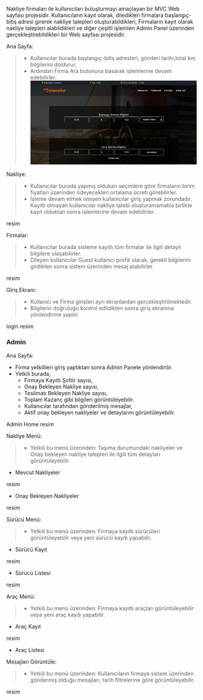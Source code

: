 Nakliye firmaları ile kullanıcıları buluşturmayı amaçlayan bir MVC Web sayfası projesidir.
Kullanıcıların kayıt olarak, diledikleri firmalara başlangıç-bitiş adresi girerek nakliye talepleri oluşturabildikleri,
Firmaların kayıt olarak nakliye talepleri alabildikleri ve diğer çeşitli işlemleri Admin Panel üzerinden gerçekleştirebildikleri bir Web sayfası projesidir.

Ana Sayfa:
>* Kullanıcılar burada başlangıç-bitiş adresleri, gönderi tarihi,total km bilgilerini doldurur,
>* Ardından Firma Ara butonuna basarak işlemlerine devam edebilirler.
![Image of Yaktocat](https://raw.githubusercontent.com/enesoruc/Transivo-Shipping-Otomation/master/UI%20Pages%20Pictures/Index.png)

Nakliye:
>* Kullanıcılar burada yapmış oldukarı seçimlere göre firmaların birim fiyatları üzerinden ödeyecekleri ortalama ücreti görebilirler.
>* İşleme devam etmek isteyen kullanıcılar giriş yapmak zorundadır. Kayıtlı olmayan kullanıcılar nakliye talebi oluşturamamakla birlikte kayıt olduktan sonra işlemlerine devam edebilirler.

resim

Firmalar:
>* Kullanıcılar burada sisteme kayıtlı tüm firmalar ile ilgili detaylı bilgilere ulaşabilirler.
>* Dileyen kullanıcılar Guest kullanıcı profili olarak, gerekli bilgilerini girdikten sonra sistem üzerinden mesaj atabilirler.

resim

Giriş Ekranı:
>* Kullanıcı ve Firma girişleri ayrı ekranlardan gerçekleştirilmektedir.
>* Bilgilerin doğruluğu kontrol edildikten sonra giriş ekranına yönlendirme yapılır.

login resim

### Admin

Ana Sayfa:
* Firma yetkilileri giriş yaptıktan sonra Admin Panele yönlendirilir.
* Yetkili burada,
   * Firmaya Kayıtlı Şoför sayısı,
   * Onay Bekleyen Nakliye sayısı,
   * Teslimatı Bekleyen Nakliye sayısı,
   * Toplam Kazanç gibi bilgileri görüntüleyebilir.
   * Kullanıcılar tarafından gönderilmiş mesajlar,
   * Aktif onay bekleyen nakliyeler ve detaylarını görüntüleyebilir.

Admin Home resim

Nakliye Menü:
>* Yetkili bu menü üzerinden: Taşıma durumundaki nakliyeler ve Onay bekleyen nakliye talepleri ile ilgili tüm detayları görüntüleyebilir
* Mevcut Nakliyeler

resim

* Onay Bekleyen Nakliyeler

resim

Sürücü Menü:
>* Yetkili bu menü üzerinden: Firmaya kayıtlı sürücüleri görüntüleyebilir veya yeni sürücü kaydı yapabilir.

* Sürücü Kayıt

resim

* Sürücü Listesi

resim

Araç Menü:
>* Yetkili bu menü üzerinden: Firmaya kayıtlı araçları görüntüleyebilir veya yeni araç kaydı yapabilir.

* Araç Kayıt

resim

* Araç Listesi

Mesajları Görüntüle:
>* Yetkili bu menü üzerinden: Kullanıcıların firmaya sistem üzerinden göndermiş olduğu mesajları, tarih filtrelerine göre görüntüleyebilir.

resim
